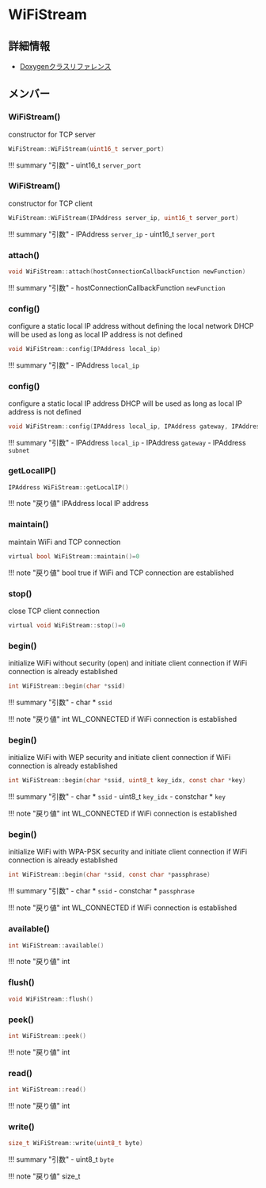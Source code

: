 # WiFiStream



## 詳細情報

- [Doxygenクラスリファレンス](https://lang-ship.com/reference/Arduino/latest/class_wi_fi_stream.html)

## メンバー

### WiFiStream()


constructor for TCP server 
```c
WiFiStream::WiFiStream(uint16_t server_port)
```

!!! summary "引数"
	- uint16_t `server_port` 



### WiFiStream()


constructor for TCP client 
```c
WiFiStream::WiFiStream(IPAddress server_ip, uint16_t server_port)
```

!!! summary "引数"
	- IPAddress `server_ip` 
	- uint16_t `server_port` 



### attach()



```c
void WiFiStream::attach(hostConnectionCallbackFunction newFunction)
```

!!! summary "引数"
	- hostConnectionCallbackFunction `newFunction` 



### config()


configure a static local IP address without defining the local network DHCP will be used as long as local IP address is not defined 
```c
void WiFiStream::config(IPAddress local_ip)
```

!!! summary "引数"
	- IPAddress `local_ip` 



### config()


configure a static local IP address DHCP will be used as long as local IP address is not defined 
```c
void WiFiStream::config(IPAddress local_ip, IPAddress gateway, IPAddress subnet)
```

!!! summary "引数"
	- IPAddress `local_ip` 
	- IPAddress `gateway` 
	- IPAddress `subnet` 



### getLocalIP()




```c
IPAddress WiFiStream::getLocalIP()
```

!!! note "戻り値"
	IPAddress local IP address 



### maintain()


maintain WiFi and TCP connection 

```c
virtual bool WiFiStream::maintain()=0
```

!!! note "戻り値"
	bool true if WiFi and TCP connection are established 



### stop()


close TCP client connection 
```c
virtual void WiFiStream::stop()=0
```



### begin()


initialize WiFi without security (open) and initiate client connection if WiFi connection is already established 

```c
int WiFiStream::begin(char *ssid)
```

!!! summary "引数"
	- char * `ssid` 

!!! note "戻り値"
	int WL_CONNECTED if WiFi connection is established 



### begin()


initialize WiFi with WEP security and initiate client connection if WiFi connection is already established 

```c
int WiFiStream::begin(char *ssid, uint8_t key_idx, const char *key)
```

!!! summary "引数"
	- char * `ssid` 
	- uint8_t `key_idx` 
	- constchar * `key` 

!!! note "戻り値"
	int WL_CONNECTED if WiFi connection is established 



### begin()


initialize WiFi with WPA-PSK security and initiate client connection if WiFi connection is already established 

```c
int WiFiStream::begin(char *ssid, const char *passphrase)
```

!!! summary "引数"
	- char * `ssid` 
	- constchar * `passphrase` 

!!! note "戻り値"
	int WL_CONNECTED if WiFi connection is established 



### available()



```c
int WiFiStream::available()
```

!!! note "戻り値"
	int



### flush()



```c
void WiFiStream::flush()
```



### peek()



```c
int WiFiStream::peek()
```

!!! note "戻り値"
	int



### read()



```c
int WiFiStream::read()
```

!!! note "戻り値"
	int



### write()



```c
size_t WiFiStream::write(uint8_t byte)
```

!!! summary "引数"
	- uint8_t `byte` 

!!! note "戻り値"
	size_t



